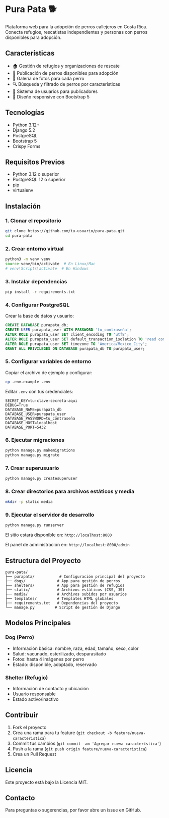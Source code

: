 # Pura Pata 🐕

Plataforma web para la adopción de perros callejeros en Costa Rica. Conecta refugios, rescatistas independientes y personas con perros disponibles para adopción.

## Características

- 🏠 Gestión de refugios y organizaciones de rescate
- 🐶 Publicación de perros disponibles para adopción
- 📸 Galería de fotos para cada perro
- 🔍 Búsqueda y filtrado de perros por características
- 👤 Sistema de usuarios para publicadores
- 📱 Diseño responsive con Bootstrap 5

## Tecnologías

- Python 3.12+
- Django 5.2
- PostgreSQL
- Bootstrap 5
- Crispy Forms

## Requisitos Previos

- Python 3.12 o superior
- PostgreSQL 12 o superior
- pip
- virtualenv

## Instalación

### 1. Clonar el repositorio

```bash
git clone https://github.com/tu-usuario/pura-pata.git
cd pura-pata
```

### 2. Crear entorno virtual

```bash
python3 -m venv venv
source venv/bin/activate  # En Linux/Mac
# venv\Scripts\activate  # En Windows
```

### 3. Instalar dependencias

```bash
pip install -r requirements.txt
```

### 4. Configurar PostgreSQL

Crear la base de datos y usuario:

```sql
CREATE DATABASE purapata_db;
CREATE USER purapata_user WITH PASSWORD 'tu_contraseña';
ALTER ROLE purapata_user SET client_encoding TO 'utf8';
ALTER ROLE purapata_user SET default_transaction_isolation TO 'read committed';
ALTER ROLE purapata_user SET timezone TO 'America/Mexico_City';
GRANT ALL PRIVILEGES ON DATABASE purapata_db TO purapata_user;
```

### 5. Configurar variables de entorno

Copiar el archivo de ejemplo y configurar:

```bash
cp .env.example .env
```

Editar `.env` con tus credenciales:

```
SECRET_KEY=tu-clave-secreta-aqui
DEBUG=True
DATABASE_NAME=purapata_db
DATABASE_USER=purapata_user
DATABASE_PASSWORD=tu_contraseña
DATABASE_HOST=localhost
DATABASE_PORT=5432
```

### 6. Ejecutar migraciones

```bash
python manage.py makemigrations
python manage.py migrate
```

### 7. Crear superusuario

```bash
python manage.py createsuperuser
```

### 8. Crear directorios para archivos estáticos y media

```bash
mkdir -p static media
```

### 9. Ejecutar el servidor de desarrollo

```bash
python manage.py runserver
```

El sitio estará disponible en: `http://localhost:8000`

El panel de administración en: `http://localhost:8000/admin`

## Estructura del Proyecto

```
pura-pata/
├── purapata/           # Configuración principal del proyecto
├── dogs/              # App para gestión de perros
├── shelters/          # App para gestión de refugios
├── static/            # Archivos estáticos (CSS, JS)
├── media/             # Archivos subidos por usuarios
├── templates/         # Templates HTML globales
├── requirements.txt   # Dependencias del proyecto
└── manage.py         # Script de gestión de Django
```

## Modelos Principales

### Dog (Perro)
- Información básica: nombre, raza, edad, tamaño, sexo, color
- Salud: vacunado, esterilizado, desparasitado
- Fotos: hasta 4 imágenes por perro
- Estado: disponible, adoptado, reservado

### Shelter (Refugio)
- Información de contacto y ubicación
- Usuario responsable
- Estado activo/inactivo

## Contribuir

1. Fork el proyecto
2. Crea una rama para tu feature (`git checkout -b feature/nueva-caracteristica`)
3. Commit tus cambios (`git commit -am 'Agregar nueva característica'`)
4. Push a la rama (`git push origin feature/nueva-caracteristica`)
5. Crea un Pull Request

## Licencia

Este proyecto está bajo la Licencia MIT.

## Contacto

Para preguntas o sugerencias, por favor abre un issue en GitHub.
